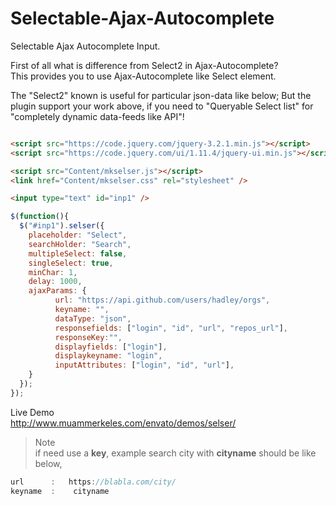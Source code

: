 # Selectable-Ajax-Autocomplete
Selectable Ajax Autocomplete Input.

First of all what is difference from Select2 in Ajax-Autocomplete?  
This provides you to use Ajax-Autocomplete like Select element.  

The "Select2" known is useful for particular json-data like below; 
But the plugin support your work above, if you need to "Queryable Select list" for "completely dynamic data-feeds like API"! 

   ```html

<script src="https://code.jquery.com/jquery-3.2.1.min.js"></script>  
<script src="https://code.jquery.com/ui/1.11.4/jquery-ui.min.js"></script>  

<script src="Content/mkselser.js"></script>  
<link href="Content/mkselser.css" rel="stylesheet" />  

<input type="text" id="inp1" />
   ```
     
       
  ```javascript
$(function(){
    $("#inp1").selser({  
      placeholder: "Select",  
      searchHolder: "Search",  
      multipleSelect: false,  
      singleSelect: true,  
      minChar: 1,  
      delay: 1000,  
      ajaxParams: {  
            url: "https://api.github.com/users/hadley/orgs",  
            keyname: "",  
            dataType: "json",  
            responsefields: ["login", "id", "url", "repos_url"],  
            responseKey:"",  
            displayfields: ["login"],  
            displaykeyname: "login",  
            inputAttributes: ["login", "id", "url"],  
      }  
    });  
});
  ``` 
   
   Live Demo  
    http://www.muammerkeles.com/envato/demos/selser/



 > Note  
 > if need use a **key**, example search city with  **cityname** should be like below,  
  ```javascript
  url      :   https://blabla.com/city/    
  keyname  :    cityname    
```
 

